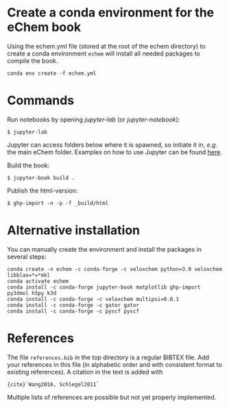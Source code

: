 # Create a conda environment for the eChem book

Using the echem.yml file (stored at the root of the echem directory) to create a conda environment `echem` will install all needed packages to compile the book.

```
conda env create -f echem.yml
```

# Commands

Run notebooks by opening *jupyter-lab* (or *jupyter-notebook*):

```
$ jupyter-lab
```

Jupyter can access folders below where it is spawned, so initiate it in, *e.g.* the main eChem folder. Examples on how to use Jupyter can be found [here](https://jupyter-notebook.readthedocs.io/en/latest/examples/Notebook/examples_index.html).


Build the book:

```
$ jupyter-book build .
```

Publish the html-version:

```
$ ghp-import -n -p -f _build/html
```

# Alternative installation

You can manually create the environment and install the packages in several steps:

```
conda create -n echem -c conda-forge -c veloxchem python=3.9 veloxchem libblas=*=*mkl
conda activate echem
conda install -c conda-forge jupyter-book matplotlib ghp-import py3dmol h5py k3d
conda install -c conda-forge -c veloxchem multipsi=0.0.1
conda install -c conda-forge -c gator gator
conda install -c conda-forge -c pyscf pyscf
```

# References
The file `references.bib` in the top directory is a regular BIBTEX file. Add your references in this file (in alphabetic order and with consistent format to existing references). A citation in the text is added with

```
{cite}`Wang2016, Schlegel2011`
```

Multiple lists of references are possible but not yet properly implemented.

